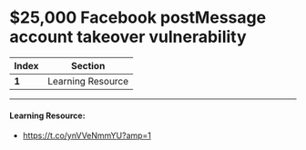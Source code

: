 # $25,000 Facebook postMessage account takeover vulnerability

Index | Section
--- | ---
**1** | Learning Resource

___


#### Learning Resource: 

* https://t.co/ynVVeNmmYU?amp=1